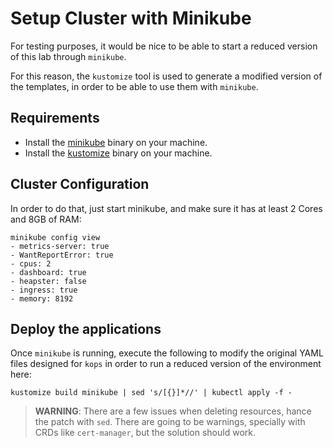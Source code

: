 # Setup Cluster with Minikube

For testing purposes, it would be nice to be able to start a reduced version of this lab through `minikube`.

For this reason, the `kustomize` tool is used to generate a modified version of the templates, in order to be able to use them with `minikube`.

## Requirements

* Install the [minikube](https://kubernetes.io/docs/tasks/tools/install-minikube/) binary on your machine.
* Install the [kustomize](https://kustomize.io/) binary on your machine.

## Cluster Configuration

In order to do that, just start minikube, and make sure it has at least 2 Cores and 8GB of RAM:

```shell
minikube config view
- metrics-server: true
- WantReportError: true
- cpus: 2
- dashboard: true
- heapster: false
- ingress: true
- memory: 8192
```

## Deploy the applications

Once `minikube` is running, execute the following to modify the original YAML files designed for `kops` in order to run a reduced version of the environment here:

```shell
kustomize build minikube | sed 's/[{}]*//' | kubectl apply -f -
```

> **WARNING**: There are a few issues when deleting resources, hance the patch with `sed`. There are going to be warnings, specially with CRDs like `cert-manager`, but the solution should work.
